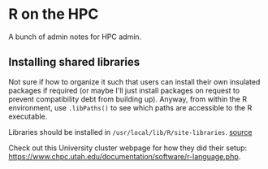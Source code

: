 # R on the HPC
A bunch of admin notes for HPC admin.

## Installing shared libraries
Not sure if how to organize it such that users can install their own insulated packages if required (or maybe I'll just install packages on request to prevent compatibility debt from building up). Anyway, from within the R environment, use `.libPaths()` to see which paths are accessible to the R executable.

Libraries should be installed in `/usr/local/lib/R/site-libraries`. [source](https://stat.ethz.ch/pipermail/r-help/2003-October/041178.html)

Check out this University cluster webpage for how they did their setup: https://www.chpc.utah.edu/documentation/software/r-language.php.
